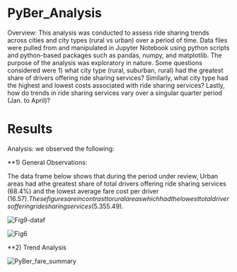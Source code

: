 # PyBer_Analysis

Overview: This analysis was conducted to assess ride sharing trends across cities and city types (rural vs urban) over a period of time. Data files were pulled from and manipulated in Jupyter Notebook using python scripts and python-based packages such as pandas, numpy, and matplotlib. The purpose of the analysis was exploratory in nature. Some questions considered were 1) what city type (rural, suburban, rural) had the greatest share of drivers offering ride sharing services? Similarly, what city type had the highest and lowest costs associated with ride sharing services? Lastly, how do trends in ride sharing services vary over a singular quarter period (Jan. to April)?

# Results

Analysis: we observed the following: 


**1) General Observations: 

The data frame below shows that during the period under review, Urban areas had athe greatest share of total drivers offering ride sharing services (68.4%) and the lowest average fare cost per driver ($16.57). These figures are in contrast to rural areas which had the lowest total drivers offering ride sharing services (5.3%) and had the greatest average fare cost per driver ($55.49).

![Fig9-dataf](https://user-images.githubusercontent.com/95975772/151609668-f8d4b12f-8152-4f85-a2d4-81d0ee6543d4.png)

![Fig6](https://user-images.githubusercontent.com/95975772/151610384-db2eb000-0098-4353-bf8b-7f794cacb913.png)


**2) Trend Analysis


![PyBer_fare_summary](https://user-images.githubusercontent.com/95975772/151609353-dcb7822d-467e-4b2b-a085-957130d1907c.png)
